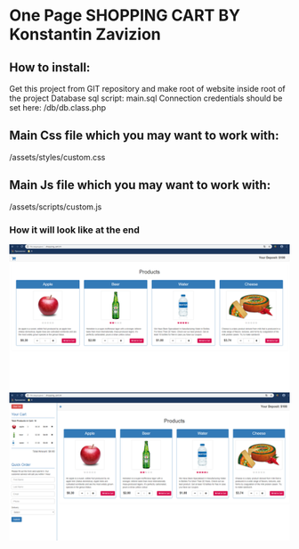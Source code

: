 # One Page SHOPPING CART BY Konstantin Zavizion

## How to install:
Get this project from GIT repository and make root of website inside root of the project
Database sql script: main.sql
Connection credentials should be set here: /db/db.class.php

## Main Css file which you may want to work with:
  /assets/styles/custom.css
  
## Main Js file which you may want to work with:
  /assets/scripts/custom.js

### How it will look like at the end
![home page1](https://github.com/Kostiantin/shopping_cart/blob/master/assets/images/1.png)
![home page2](https://github.com/Kostiantin/shopping_cart/blob/master/assets/images/2.png)

